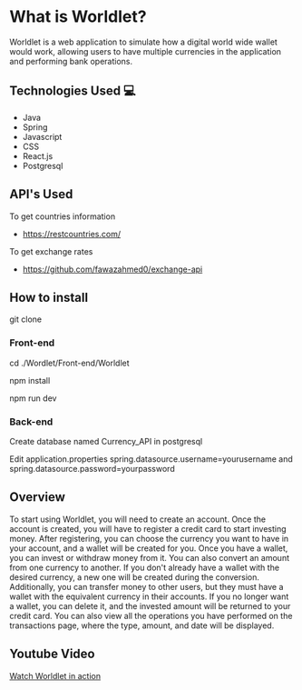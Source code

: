# What is Worldlet?
Worldlet is a web application to simulate how a digital world wide wallet would work, allowing users to have multiple currencies in the application and performing bank operations.

## Technologies Used 💻
  - Java
  - Spring
  - Javascript
  - CSS
  - React.js
  - Postgresql

## API's Used
To get countries information 
  - https://restcountries.com/

To get exchange rates  
  - https://github.com/fawazahmed0/exchange-api

## How to install
  git clone
### Front-end
  cd ./Wordlet/Front-end/Worldlet
  
  npm install
  
  npm run dev

### Back-end
Create database named Currency_API in postgresql 

Edit application.properties spring.datasource.username=yourusername and spring.datasource.password=yourpassword

## Overview
To start using Worldlet, you will need to create an account. Once the account is created, you will have to register a credit card to start investing money. After registering, you can choose the currency you want to have in your account, and a wallet will be created for you.
Once you have a wallet, you can invest or withdraw money from it. You can also convert an amount from one currency to another. If you don't already have a wallet with the desired currency,
a new one will be created during the conversion. Additionally, you can transfer money to other users, but they must have a wallet with the equivalent currency in their accounts. If you no longer want a wallet,
you can delete it, and the invested amount will be returned to your credit card. You can also view all the operations you have performed on the transactions page, where the type, amount, and date will be displayed.

## Youtube Video
[Watch Worldlet in action](https://youtu.be/Tw-nwPtSzJ0)
